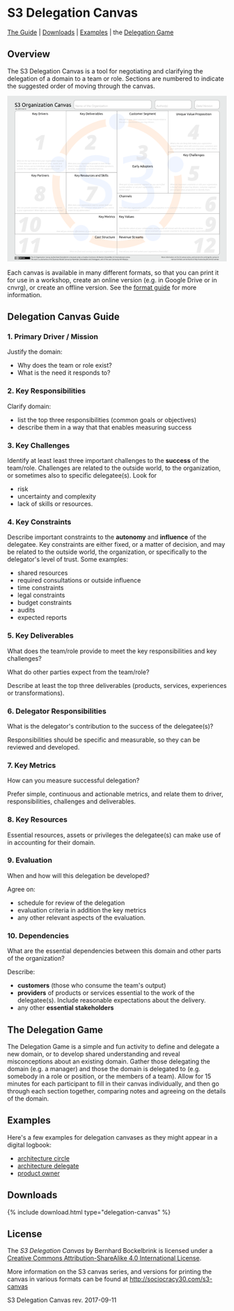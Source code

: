 # S3 Delegation Canvas

[The Guide](#delegation-canvas-guide) | [Downloads](#downloads) | [Examples](#examples) | the [Delegation Game](#the-delegation-game)

## Overview

The S3 Delegation Canvas is a tool for negotiating and clarifying the delegation of a domain to a team or role. Sections are numbered to indicate the suggested order of moving through the canvas.

![The Delegation Canvas](/img/s3-organization-canvas-sm.png)

Each canvas is available in many different formats, so that you can print it for use in a workshop, create an online version (e.g. in Google Drive or in cnvrg), or create an offline version. See the [format guide](/format-guide.md) for more information.

## Delegation Canvas Guide

### 1. Primary Driver / Mission

Justify the domain: 

* Why does the team or role exist?
* What is the need it responds to?

### 2. Key Responsibilities

Clarify domain:

* list the top three responsibilities (common goals or objectives)
* describe them in a way that that enables measuring success

### 3. Key Challenges

Identify at least least three important challenges to the **success** of the team/role. Challenges are related to the outside world, to the organization, or sometimes also to specific delegatee(s). Look for

* risk
* uncertainty and complexity
* lack of skills or resources.

### 4. Key Constraints

Describe important constraints to the **autonomy** and **influence** of the delegatee. Key constraints are either fixed, or a matter of decision, and may be related to the outside world,  the organization, or specifically to the delegator's level of trust. Some examples:

* shared resources
* required consultations or outside influence
* time constraints
* legal constraints
* budget constraints
* audits
* expected reports

### 5. Key Deliverables

What does the team/role provide to meet the key responsibilities and key challenges? 

What do other parties expect from the team/role? 

Describe at least the top three deliverables (products, services, experiences or transformations). 

### 6. Delegator Responsibilities

What is the delegator's contribution to the success of the delegatee(s)? 

Responsibilities  should be specific and measurable, so they can be reviewed and developed.

### 7. Key Metrics

How can you measure successful delegation?

Prefer simple, continuous and actionable metrics, and relate them to driver, responsibilities, challenges and deliverables.

### 8. Key Resources

Essential resources, assets or privileges the delegatee(s) can make use of in accounting for their domain.

### 9. Evaluation

When and how will this delegation be developed?

Agree on:

* schedule for review of the delegation
* evaluation criteria in addition the key metrics
* any other relevant aspects of the evaluation.

### 10. Dependencies

What are the essential dependencies between this domain and other parts of the organization?

Describe:

* **customers** (those who consume the team's output) 
* **providers** of products or services essential to the work of the delegatee(s). Include reasonable expectations about the delivery.
* any other **essential stakeholders**


## The Delegation Game

The Delegation Game is a simple and fun activity to define and delegate a new domain, or to develop shared understanding and reveal misconceptions about an existing domain. Gather those delegating the domain (e.g. a manager) and those the domain is delegated to (e.g. somebody in a role or position, or the members of a team). Allow for 15 minutes for each participant to fill in their canvas individually, and then go through each section together, comparing notes and agreeing on the details of the domain.

## Examples

Here's a few examples for delegation canvases as they might appear in a digital logbook:

* [architecture circle](delegation-canvas/example-architecture-circle.md)
* [architecture delegate](delegation-canvas/example-architecture-delegate.md)
* [product owner](delegation-canvas/example-product-owner.md)


## Downloads

{% include download.html type="delegation-canvas" %} 

## License

The _S3 Delegation Canvas_ by Bernhard Bockelbrink is licensed under a [Creative Commons Attribution-ShareAlike 4.0 International License](https://creativecommons.org/licenses/by-sa/4.0/).

More information on the S3 canvas series, and versions for printing the canvas in various formats can be found at <http://sociocracy30.com/s3-canvas>

S3 Delegation Canvas rev. 2017-09-11